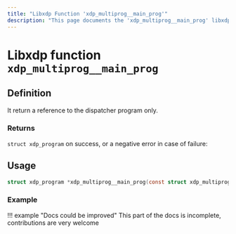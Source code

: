 ```yaml
---
title: "Libxdp Function 'xdp_multiprog__main_prog'"
description: "This page documents the 'xdp_multiprog__main_prog' libxdp function, including its definition, usage, program types that can use it, and examples."
---
```

# Libxdp function `xdp_multiprog__main_prog`

## Definition

It return a reference to the dispatcher program only.

### Returns

`struct xdp_program` on success, or a negative error in case of failure:

## Usage

```c
struct xdp_program *xdp_multiprog__main_prog(const struct xdp_multiprog *mp);
```

### Example

!!! example "Docs could be improved"
    This part of the docs is incomplete, contributions are very welcome
